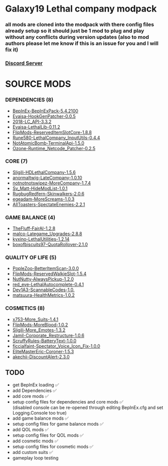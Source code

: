 # Galaxy19 Lethal company modpack
### all mods are cloned into the modpack with there config files already setup so it should just be 1 mod to plug and play without any conflicts during version updates (also to mod authors please let me know if this is an issue for you and I will fix it) 
### [Discord Server](https://discord.gg/dXycaWR88z)

# SOURCE MODS

### DEPENDENCIES (8)
-   [BepInEx-BepInExPack-5.4.2100](https://thunderstore.io/c/lethal-company/p/BepInEx/BepInExPack)
-   [Evaisa-HookGenPatcher-0.0.5](https://thunderstore.io/c/lethal-company/p/Evaisa/HookGenPatcher/v/0.0.5/)
-   [2018-LC_API-3.3.2](https://thunderstore.io/c/lethal-company/p/2018/LC_API/v/3.3.2/)
-   [Evaisa-LethalLib-0.11.2](https://thunderstore.io/c/lethal-company/p/Evaisa/LethalLib/v/0.11.2/)
-   [FlipMods-ReservedItemSlotCore-1.8.8](https://thunderstore.io/c/lethal-company/p/FlipMods/ReservedItemSlotCore/v/1.8.8/)
-   [Rune580-LethalCompany_InputUtils-0.4.4](https://thunderstore.io/c/lethal-company/p/Rune580/LethalCompany_InputUtils/v/0.4.4/)
-   [NotAtomicBomb-TerminalApi-1.5.0](https://thunderstore.io/c/lethal-company/p/NotAtomicBomb/TerminalApi/v/1.5.0/)
-   [Ozone-Runtime_Netcode_Patcher-0.2.5](https://thunderstore.io/c/lethal-company/p/Ozone/Runtime_Netcode_Patcher/v/0.2.5/)

### CORE (7)
-	[Sligili-HDLethalCompany-1.5.6](https://thunderstore.io/c/lethal-company/p/Sligili/HDLethalCompany/v/1.5.6/)
-   [anormaltwig-LateCompany-1.0.10](https://thunderstore.io/c/lethal-company/p/anormaltwig/LateCompany/v/1.0.10/)
-   [notnotnotswipez-MoreCompany-1.7.4](https://thunderstore.io/c/lethal-company/p/notnotnotswipez/MoreCompany/v/1.7.4/)
-   [Sv_Matt-HideModList-1.0.1](https://thunderstore.io/c/lethal-company/p/Sv_Matt/HideModList/v/1.0.1/)	
-   [RugbugRedfern-Skinwalkers-2.0.6](https://thunderstore.io/c/lethal-company/p/RugbugRedfern/Skinwalkers/v/2.0.6/)
-   [egeadam-MoreScreams-1.0.3](https://thunderstore.io/c/lethal-company/p/egeadam/MoreScreams/v/1.0.3/)
-   [AllToasters-SpectateEnemies-2.2.1](https://thunderstore.io/c/lethal-company/p/AllToasters/SpectateEnemies/v/2.2.1/)

### GAME BALANCE (4)
-   [TheFluff-FairAI-1.2.8](https://thunderstore.io/c/lethal-company/p/TheFluff/FairAI/v/1.2.8/)
-   [malco-Lategame_Upgrades-2.8.8](https://thunderstore.io/c/lethal-company/p/malco/Lategame_Upgrades/v/2.8.8/)
-   [kyxino-LethalUtilities-1.2.14](https://thunderstore.io/c/lethal-company/p/kyxino/LethalUtilities/v/1.2.14/)
-   [boxofbiscuits97-QuotaRollover-2.1.0](https://thunderstore.io/c/lethal-company/p/boxofbiscuits97/QuotaRollover/v/2.1.0/)

### QUALITY OF LIFE (5)
-	[PopleZoo-BetterItemScan-3.0.0](https://thunderstore.io/c/lethal-company/p/PopleZoo/BetterItemScan/v/3.0.0/)
-   [FlipMods-ReservedWalkieSlot-1.5.4](https://thunderstore.io/c/lethal-company/p/FlipMods/ReservedWalkieSlot/v/1.5.4/)
-   [NutNutty-AlwaysPickup-1.2.0](https://thunderstore.io/c/lethal-company/p/NutNutty/AlwaysPickup/v/1.2.0/)
-   [red_eye-LethalAutocomplete-0.4.1](https://thunderstore.io/c/lethal-company/p/red_eye/LethalAutocomplete/v/0.4.1/)
-   [Dev1A3-ScannableCodes-1.0.](https://thunderstore.io/c/lethal-company/p/Dev1A3/ScannableCodes/v/1.0.2/)
-	[matsuura-HealthMetrics-1.0.2](https://thunderstore.io/c/lethal-company/p/matsuura/HealthMetrics/v/1.0.2/)
### COSMETICS (8)
-   [x753-More_Suits-1.4.1](https://thunderstore.io/c/lethal-company/p/x753/More_Suits/v/1.4.1/)
-   [FlipMods-MoreBlood-1.0.2](https://thunderstore.io/c/lethal-company/p/FlipMods/MoreBlood/v/1.0.2/)
-   [Sligili-More_Emotes-1.3.2](https://thunderstore.io/c/lethal-company/p/Sligili/More_Emotes/v/1.3.2/)
-   [Jamil-Corporate_Restructure-1.0.6](https://thunderstore.io/c/lethal-company/p/Jamil/Corporate_Restructure/v/1.0.6/)
-   [ScruffyRules-BatteryText-1.0.0](https://thunderstore.io/c/lethal-company/p/ScruffyRules/BatteryText/v/1.0.0/)
-   [ficcialfaint-Spectator_Voice_Icon_Fix-1.0.0](https://thunderstore.io/c/lethal-company/p/ficcialfaint/Spectator_Voice_Icon_Fix/v/1.0.0/)
-   [EliteMasterEric-Coroner-1.5.3](https://thunderstore.io/c/lethal-company/p/EliteMasterEric/Coroner/v/1.5.3/)
-   [akechii-DiscountAlert-2.3.0](https://thunderstore.io/c/lethal-company/p/akechii/DiscountAlert/v/2.3.0/)


## TODO

- get BepInEx loading ✅
- add Dependencies ✅
- add core mods ✅
- setup config files for dependencies and core mods ✅ <br>
(disabled console can be re-opened through editing BepInEx.cfg and set Logging.Console too true)
- add game balance mods ✅
- setup config files for game balance mods ✅
- add QOL mods ✅
- setup config files for QOL mods  ✅
- add cosmetic mods  ✅
- setup config files for cosmetic mods  ✅
- add custom suits ✅
- gameplay loop testing 
